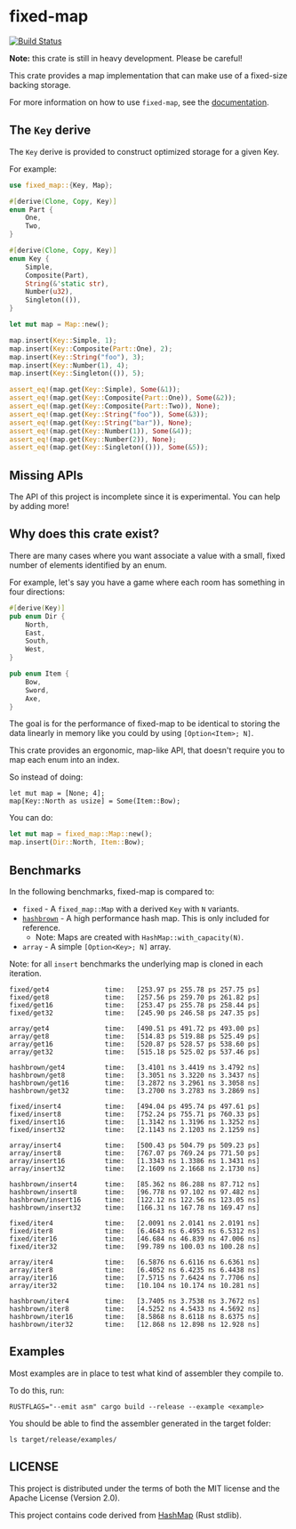 # fixed-map
[![Build Status](https://travis-ci.org/udoprog/fixed-map.svg?branch=master)](https://travis-ci.org/udoprog/fixed-map)

**Note:** this crate is still in heavy development. Please be careful!

This crate provides a map implementation that can make use of a fixed-size backing storage.

For more information on how to use `fixed-map`, see the [documentation].

[documentation]: https://docs.rs/fixed-map

## The `Key` derive

The `Key` derive is provided to construct optimized storage for a given Key.

For example:

```rust
use fixed_map::{Key, Map};

#[derive(Clone, Copy, Key)]
enum Part {
    One,
    Two,
}

#[derive(Clone, Copy, Key)]
enum Key {
    Simple,
    Composite(Part),
    String(&'static str),
    Number(u32),
    Singleton(()),
}

let mut map = Map::new();

map.insert(Key::Simple, 1);
map.insert(Key::Composite(Part::One), 2);
map.insert(Key::String("foo"), 3);
map.insert(Key::Number(1), 4);
map.insert(Key::Singleton(()), 5);

assert_eq!(map.get(Key::Simple), Some(&1));
assert_eq!(map.get(Key::Composite(Part::One)), Some(&2));
assert_eq!(map.get(Key::Composite(Part::Two)), None);
assert_eq!(map.get(Key::String("foo")), Some(&3));
assert_eq!(map.get(Key::String("bar")), None);
assert_eq!(map.get(Key::Number(1)), Some(&4));
assert_eq!(map.get(Key::Number(2)), None);
assert_eq!(map.get(Key::Singleton(())), Some(&5));
```

## Missing APIs

The API of this project is incomplete since it is experimental.
You can help by adding more!

## Why does this crate exist?

There are many cases where you want associate a value with a small, fixed number of elements
identified by an enum.

For example, let's say you have a game where each room has something in four directions:

```rust
#[derive(Key)]
pub enum Dir {
    North,
    East,
    South,
    West,
}

pub enum Item {
    Bow,
    Sword,
    Axe,
}
```

The goal is for the performance of fixed-map to be identical to storing the data linearly in memory
like you could by using `[Option<Item>; N]`.

This crate provides an ergonomic, map-like API, that doesn't require you to map each enum into an index.

So instead of doing:

```
let mut map = [None; 4];
map[Key::North as usize] = Some(Item::Bow);
```

You can do:

```rust
let mut map = fixed_map::Map::new();
map.insert(Dir::North, Item::Bow);
```

## Benchmarks

In the following benchmarks, fixed-map is compared to:

* `fixed` - A `fixed_map::Map` with a derived `Key` with `N` variants.
* [`hashbrown`] - A high performance hash map. This is only included for reference.
  - Note: Maps are created with `HashMap::with_capacity(N)`.
* `array` - A simple `[Option<Key>; N]` array.

Note: for all `insert` benchmarks the underlying map is cloned in each iteration.

```
fixed/get4              time:   [253.97 ps 255.78 ps 257.75 ps]
fixed/get8              time:   [257.56 ps 259.70 ps 261.82 ps]
fixed/get16             time:   [253.47 ps 255.78 ps 258.44 ps]
fixed/get32             time:   [245.90 ps 246.58 ps 247.35 ps]

array/get4              time:   [490.51 ps 491.72 ps 493.00 ps]
array/get8              time:   [514.83 ps 519.88 ps 525.49 ps]
array/get16             time:   [520.87 ps 528.57 ps 538.60 ps]
array/get32             time:   [515.18 ps 525.02 ps 537.46 ps]

hashbrown/get4          time:   [3.4101 ns 3.4419 ns 3.4792 ns]
hashbrown/get8          time:   [3.3051 ns 3.3220 ns 3.3437 ns]
hashbrown/get16         time:   [3.2872 ns 3.2961 ns 3.3058 ns]
hashbrown/get32         time:   [3.2700 ns 3.2783 ns 3.2869 ns]

fixed/insert4           time:   [494.04 ps 495.74 ps 497.61 ps]
fixed/insert8           time:   [752.24 ps 755.71 ps 760.33 ps]
fixed/insert16          time:   [1.3142 ns 1.3196 ns 1.3252 ns]
fixed/insert32          time:   [2.1143 ns 2.1203 ns 2.1259 ns]

array/insert4           time:   [500.43 ps 504.79 ps 509.23 ps]
array/insert8           time:   [767.07 ps 769.24 ps 771.50 ps]
array/insert16          time:   [1.3343 ns 1.3386 ns 1.3431 ns]
array/insert32          time:   [2.1609 ns 2.1668 ns 2.1730 ns]

hashbrown/insert4       time:   [85.362 ns 86.288 ns 87.712 ns]
hashbrown/insert8       time:   [96.778 ns 97.102 ns 97.482 ns]
hashbrown/insert16      time:   [122.12 ns 122.56 ns 123.05 ns]
hashbrown/insert32      time:   [166.31 ns 167.78 ns 169.47 ns]

fixed/iter4             time:   [2.0091 ns 2.0141 ns 2.0191 ns]
fixed/iter8             time:   [6.4643 ns 6.4953 ns 6.5312 ns]
fixed/iter16            time:   [46.684 ns 46.839 ns 47.006 ns]
fixed/iter32            time:   [99.789 ns 100.03 ns 100.28 ns]

array/iter4             time:   [6.5876 ns 6.6116 ns 6.6361 ns]
array/iter8             time:   [6.4052 ns 6.4235 ns 6.4438 ns]
array/iter16            time:   [7.5715 ns 7.6424 ns 7.7706 ns]
array/iter32            time:   [10.104 ns 10.174 ns 10.281 ns]

hashbrown/iter4         time:   [3.7405 ns 3.7538 ns 3.7672 ns]
hashbrown/iter8         time:   [4.5252 ns 4.5433 ns 4.5692 ns]
hashbrown/iter16        time:   [8.5868 ns 8.6118 ns 8.6375 ns]
hashbrown/iter32        time:   [12.868 ns 12.898 ns 12.928 ns]
```

[`hashbrown`]: https://github.com/Amanieu/hashbrown

## Examples

Most examples are in place to test what kind of assembler they compile to.

To do this, run:

```
RUSTFLAGS="--emit asm" cargo build --release --example <example>
```

You should be able to find the assembler generated in the target folder:

```
ls target/release/examples/
```

## LICENSE

This project is distributed under the terms of both the MIT license and the Apache License (Version
2.0).

This project contains code derived from [HashMap] (Rust stdlib).

[HashMap]: https://github.com/rust-lang/rust/blob/2c1a715cbda1d6eba39625aca08f1f2ac7c0dcc8/src/libstd/collections/hash/map.rs
